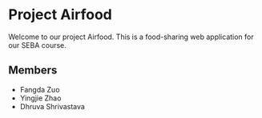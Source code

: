 # Project Airfood
Welcome to our project Airfood. This is a food-sharing web application for our SEBA course.
## Members
- Fangda Zuo
- Yingjie Zhao
- Dhruva Shrivastava